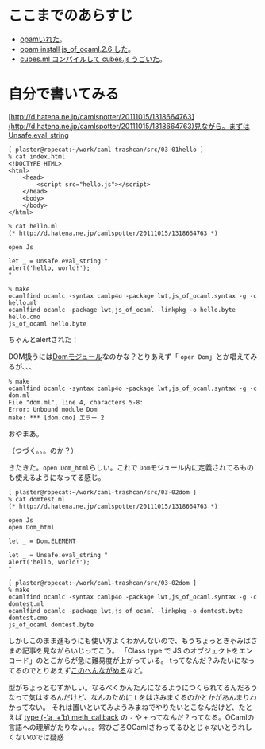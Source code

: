 # ここまでのあらすじ

* [opamいれた](00start.md)。
* [opam install js_of_ocaml.2.6 した](01opam-install-js_of_ocaml.md)。
* [cubes.ml コンパイルして cubes.js うごいた](02js_of_ocaml.md)。

# 自分で書いてみる

[http://d.hatena.ne.jp/camlspotter/20111015/1318664763](http://d.hatena.ne.jp/camlspotter/20111015/1318664763)見ながら。まずはUnsafe.eval_string

```
[ plaster@ropecat:~/work/caml-trashcan/src/03-01hello ]
% cat index.html 
<!DOCTYPE HTML>
<html>
	<head>
		<script src="hello.js"></script>
	</head>
	<body>
	</body>
</html>
```

```
% cat hello.ml
(* http://d.hatena.ne.jp/camlspotter/20111015/1318664763 *)

open Js

let _ = Unsafe.eval_string "
alert('hello, world!');
"
```

```
% make
ocamlfind ocamlc -syntax camlp4o -package lwt,js_of_ocaml.syntax -g -c hello.ml
ocamlfind ocamlc -package lwt,js_of_ocaml -linkpkg -o hello.byte hello.cmo
js_of_ocaml hello.byte
```

ちゃんとalertされた！

DOM扱うには[Domモジュール](http://ocsigen.org/js_of_ocaml/2.6/api/Dom)なのかな？とりあえず「 <code>open Dom</code>」とか唱えてみるが、、、

```
% make
ocamlfind ocamlc -syntax camlp4o -package lwt,js_of_ocaml.syntax -g -c dom.ml
File "dom.ml", line 4, characters 5-8:
Error: Unbound module Dom
make: *** [dom.cmo] エラー 2
```

おやまあ。

（つづく。。。のか？）

きたきた。`open Dom_html`らしい。これで `Dom`モジュール内に定義されてるものも使えるようになってる感じ。

```
[ plaster@ropecat:~/work/caml-trashcan/src/03-02dom ]
% cat domtest.ml 
(* http://d.hatena.ne.jp/camlspotter/20111015/1318664763 *)

open Js
open Dom_html

let _ = Dom.ELEMENT

let _ = Unsafe.eval_string "
alert('hello, world!');
"
```

```
[ plaster@ropecat:~/work/caml-trashcan/src/03-02dom ]
% make
ocamlfind ocamlc -syntax camlp4o -package lwt,js_of_ocaml.syntax -g -c domtest.ml
ocamlfind ocamlc -package lwt,js_of_ocaml -linkpkg -o domtest.byte domtest.cmo
js_of_ocaml domtest.byte
```

しかしこのまま進もうにも使い方よくわかんないので、もうちょっときゃみばさまの記事を見ながらいじってこう。
「Class type で JS のオブジェクトをエンコード」のとこからが急に難易度が上がっている。
tってなんだ？みたいになってるのでとりあえず[このへんながめる](http://ocsigen.org/js_of_ocaml/2.6/api/Js#2_TypesforspecifyingmethodandpropertiesofJavascriptobjects)など。

型がちょっとむずかしい。なるべくかんたんになるようにつくられてるんだろうなって気はするんだけど、なんのために t をはさみまくるのかとかがあんまりわかってない。
それは置いといてみようみまねでやりたいとこなんだけど、たとえば
[type (-'a, +'b) meth_callback](http://ocsigen.org/js_of_ocaml/2.6/api/Js#TYPEconstr) の `-` や `+` ってなんだ？ってなる。OCamlの言語への理解がたりない。。。常ひごろOCamlさわってるひとじゃないとうれしくないのでは疑惑
